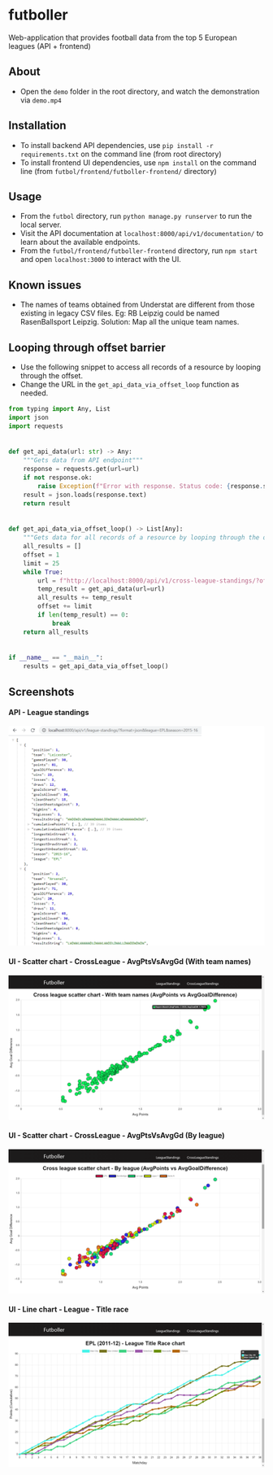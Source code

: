 # futboller
Web-application that provides football data from the top 5 European leagues (API + frontend)

## About
- Open the `demo` folder in the root directory, and watch the demonstration via `demo.mp4`

## Installation
- To install backend API dependencies, use `pip install -r requirements.txt` on the command line (from root directory)
- To install frontend UI dependencies, use `npm install` on the command line (from `futbol/frontend/futboller-frontend/` directory)

## Usage
- From the `futbol` directory, run `python manage.py runserver` to run the local server.
- Visit the API documentation at `localhost:8000/api/v1/documentation/` to learn about the available endpoints.
- From the `futbol/frontend/futboller-frontend` directory, run `npm start` and open `localhost:3000` to interact with the UI.

## Known issues
- The names of teams obtained from Understat are different from those existing in legacy CSV files. Eg: RB Leipzig could be named RasenBallsport Leipzig. Solution: Map all the unique team names.

## Looping through offset barrier
- Use the following snippet to access all records of a resource by looping through the offset.
- Change the URL in the `get_api_data_via_offset_loop` function as needed.
```python
from typing import Any, List
import json
import requests


def get_api_data(url: str) -> Any:
    """Gets data from API endpoint"""
    response = requests.get(url=url)
    if not response.ok:
        raise Exception(f"Error with response. Status code: {response.status_code}. URL: {url}")
    result = json.loads(response.text)
    return result


def get_api_data_via_offset_loop() -> List[Any]:
    """Gets data for all records of a resource by looping through the offset"""
    all_results = []
    offset = 1
    limit = 25
    while True:
        url = f"http://localhost:8000/api/v1/cross-league-standings/?offset={offset}&limit={limit}"
        temp_result = get_api_data(url=url)
        all_results += temp_result
        offset += limit
        if len(temp_result) == 0:
            break
    return all_results


if __name__ == "__main__":
    results = get_api_data_via_offset_loop()
```

## Screenshots
#### API - League standings
![API - League standings](screenshots/API-LeagueStandings.png)

#### UI - Scatter chart - CrossLeague - AvgPtsVsAvgGd (With team names)
![UI - Cross leagues scatter chart](screenshots/UI-ScatterChart-CrossLeague-AvgPtsVsAvgGd-WithTeamNames.png)

#### UI - Scatter chart - CrossLeague - AvgPtsVsAvgGd (By league)
![UI - Cross leagues scatter chart (By league)](screenshots/UI-ScatterChart-CrossLeague-AvgPtsVsAvgGd-ByLeague.png)

#### UI - Line chart - League - Title race
![UI - League Title Race line chart](screenshots/UI-LineChart-League-TitleRace.png)
